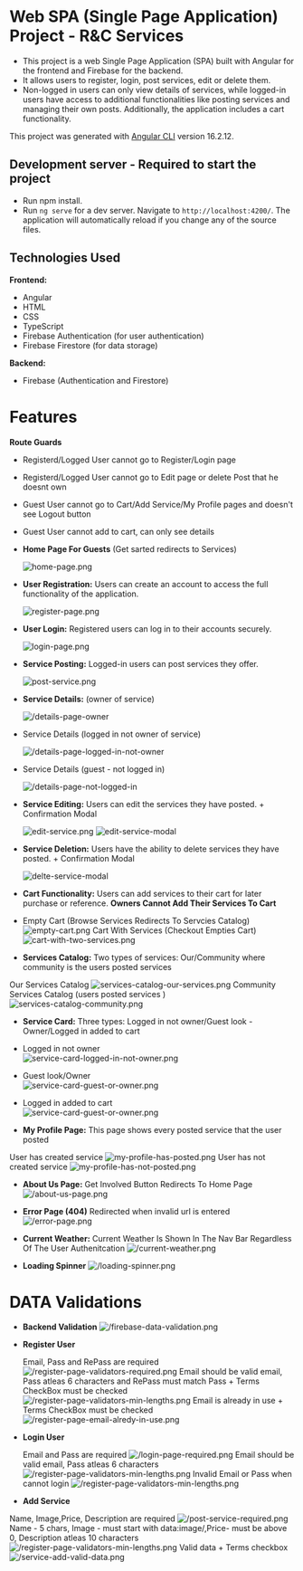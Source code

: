 # Web SPA (Single Page Application) Project - R&C Services

- This project is a web Single Page Application (SPA) built with Angular for the frontend and Firebase for the backend.
- It allows users to register, login, post services, edit or delete them.
- Non-logged in users can only view details of services, while logged-in users have access to additional functionalities like posting services and managing their own posts. Additionally, the application includes a cart functionality.

This project was generated with [Angular CLI](https://github.com/angular/angular-cli) version 16.2.12.

## Development server - Required to start the project

- Run npm install.
- Run `ng serve` for a dev server. Navigate to `http://localhost:4200/`. The application will automatically reload if you change any of the source files.

## Technologies Used

**Frontend:**

- Angular
- HTML
- CSS
- TypeScript
- Firebase Authentication (for user authentication)
- Firebase Firestore (for data storage)

**Backend:**

- Firebase (Authentication and Firestore)

# Features

**Route Guards**

- Registerd/Logged User cannot go to Register/Login page
- Registerd/Logged User cannot go to Edit page or delete Post that he doesnt own
- Guest User cannot go to Cart/Add Service/My Profile pages and doesn't see Logout button
- Guest User cannot add to cart, can only see details

- **Home Page For Guests** (Get sarted redirects to Services)

  ![home-page.png](./pictures-for-readme/home-page.png)

- **User Registration:** Users can create an account to access the full functionality of the application.

  ![register-page.png](./pictures-for-readme/register-page.png)

- **User Login:** Registered users can log in to their accounts securely.

  ![login-page.png](./pictures-for-readme/login-page.png)

- **Service Posting:** Logged-in users can post services they offer.

  ![post-service.png](./pictures-for-readme/post-service.png)

- **Service Details:** (owner of service)

  ![/details-page-owner](./pictures-for-readme/details-page-owner.png)

- Service Details (logged in not owner of service)

  ![/details-page-logged-in-not-owner](./pictures-for-readme/details-page-logged-in-not-owner.png)

- Service Details (guest - not logged in)

  ![/details-page-not-logged-in](./pictures-for-readme/details-page-not-logged-in.png)

- **Service Editing:** Users can edit the services they have posted. + Confirmation Modal

  ![edit-service.png](./pictures-for-readme/edit-service.png)
  ![edit-service-modal](./pictures-for-readme/edit-service-modal.png)

- **Service Deletion:** Users have the ability to delete services they have posted. + Confirmation Modal

  ![delte-service-modal](./pictures-for-readme/delete-service-modal.png)

- **Cart Functionality:** Users can add services to their cart for later purchase or reference. **Owners Cannot Add Their Services To Cart**
- Empty Cart (Browse Services Redirects To Servcies Catalog)
  ![empty-cart.png](./pictures-for-readme/empty-cart.png)
  Cart With Services (Checkout Empties Cart)
  ![cart-with-two-services.png](./pictures-for-readme/cart-with-two-services.png)

- **Services Catalog:** Two types of services: Our/Community where community is the users posted services

Our Services Catalog
![services-catalog-our-services.png](./pictures-for-readme/services-catalog-our-services.png)
Community Services Catalog (users posted services )
![services-catalog-community.png](./pictures-for-readme/services-catalog-community.png)

- **Service Card:** Three types: Logged in not owner/Guest look - Owner/Logged in added to cart

- Logged in not owner <br/>
  ![service-card-logged-in-not-owner.png](./pictures-for-readme/service-card-logged-in-not-owner.png)
- Guest look/Owner <br/>
  ![service-card-guest-or-owner.png](./pictures-for-readme/service-card-guest-or-owner.png)
- Logged in added to cart <br/>
  ![service-card-guest-or-owner.png](./pictures-for-readme/service-card-added-to-card.png)

- **My Profile Page:** This page shows every posted service that the user posted

User has created service
![my-profile-has-posted.png](./pictures-for-readme/my-profile-has-posted.png)
User has not created service
![my-profile-has-not-posted.png](./pictures-for-readme/my-profile-has-not-posted.png)

- **About Us Page:** Get Involved Button Redirects To Home Page
  ![/about-us-page.png](./pictures-for-readme/about-us-page.png)

- **Error Page (404)** Redirected when invalid url is entered
  ![/error-page.png](./pictures-for-readme/error-page.png)

- **Current Weather:** Current Weather Is Shown In The Nav Bar Regardless Of The User Authenitcation
  ![/current-weather.png](./pictures-for-readme/current-weather.png)

- **Loading Spinner**
  ![/loading-spinner.png](./pictures-for-readme/loading-spinner.png)

# DATA Validations

- **Backend Validation**
  ![/firebase-data-validation.png](./pictures-for-readme/firebase-data-validation.png)

- **Register User**

  Email, Pass and RePass are required
  ![/register-page-validators-required.png](./pictures-for-readme/register-page-validators-required.png)
  Email should be valid email, Pass atleas 6 characters and RePass must match Pass + Terms CheckBox must be checked
  ![/register-page-validators-min-lengths.png](./pictures-for-readme/register-page-validators-min-lengths.png)
  Email is already in use + Terms CheckBox must be checked
  ![/register-page-email-alredy-in-use.png](./pictures-for-readme/register-page-email-alredy-in-use.png)

- **Login User**

  Email and Pass are required
  ![/login-page-required.png](./pictures-for-readme/login-page-required.png)
  Email should be valid email, Pass atleas 6 characters
  ![/register-page-validators-min-lengths.png](./pictures-for-readme/login-page-required-min-length.png)
  Invalid Email or Pass when cannot login
  ![/register-page-validators-min-lengths.png](./pictures-for-readme/login-page-invalid-email-or-pass.png)

- **Add Service**

Name, Image,Price, Description are required
![/post-service-required.png](./pictures-for-readme/post-service-required.png)
Name - 5 chars, Image - must start with data:image/,Price- must be above 0, Description atleas 10 characters
![/register-page-validators-min-lengths.png](./pictures-for-readme/service-add-min-length.png)
Valid data + Terms checkbox
![/service-add-valid-data.png](./pictures-for-readme/service-add-valid-data.png)
